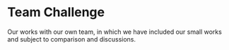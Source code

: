 # Team Challenge
Our works with our own team, in which we have included our small works and subject to comparison and discussions.
